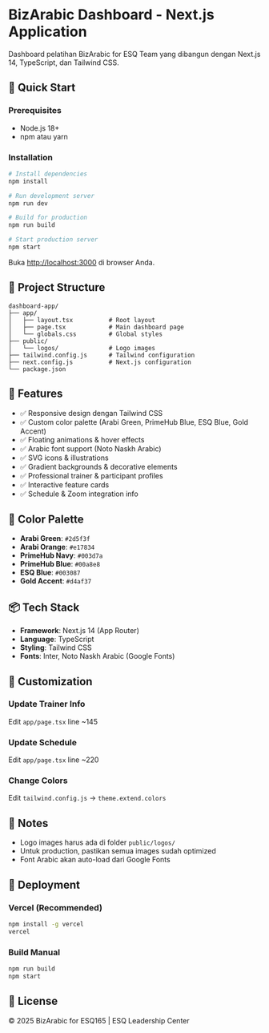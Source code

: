 # BizArabic Dashboard - Next.js Application

Dashboard pelatihan BizArabic for ESQ Team yang dibangun dengan Next.js 14, TypeScript, dan Tailwind CSS.

## 🚀 Quick Start

### Prerequisites
- Node.js 18+
- npm atau yarn

### Installation

```bash
# Install dependencies
npm install

# Run development server
npm run dev

# Build for production
npm run build

# Start production server
npm start
```

Buka [http://localhost:3000](http://localhost:3000) di browser Anda.

## 📁 Project Structure

```
dashboard-app/
├── app/
│   ├── layout.tsx          # Root layout
│   ├── page.tsx            # Main dashboard page
│   └── globals.css         # Global styles
├── public/
│   └── logos/              # Logo images
├── tailwind.config.js      # Tailwind configuration
├── next.config.js          # Next.js configuration
└── package.json
```

## 🎨 Features

- ✅ Responsive design dengan Tailwind CSS
- ✅ Custom color palette (Arabi Green, PrimeHub Blue, ESQ Blue, Gold Accent)
- ✅ Floating animations & hover effects
- ✅ Arabic font support (Noto Naskh Arabic)
- ✅ SVG icons & illustrations
- ✅ Gradient backgrounds & decorative elements
- ✅ Professional trainer & participant profiles
- ✅ Interactive feature cards
- ✅ Schedule & Zoom integration info

## 🎨 Color Palette

- **Arabi Green**: `#2d5f3f`
- **Arabi Orange**: `#e17834`
- **PrimeHub Navy**: `#003d7a`
- **PrimeHub Blue**: `#00a8e8`
- **ESQ Blue**: `#003087`
- **Gold Accent**: `#d4af37`

## 📦 Tech Stack

- **Framework**: Next.js 14 (App Router)
- **Language**: TypeScript
- **Styling**: Tailwind CSS
- **Fonts**: Inter, Noto Naskh Arabic (Google Fonts)

## 🔧 Customization

### Update Trainer Info
Edit `app/page.tsx` line ~145

### Update Schedule
Edit `app/page.tsx` line ~220

### Change Colors
Edit `tailwind.config.js` → `theme.extend.colors`

## 📝 Notes

- Logo images harus ada di folder `public/logos/`
- Untuk production, pastikan semua images sudah optimized
- Font Arabic akan auto-load dari Google Fonts

## 🚢 Deployment

### Vercel (Recommended)
```bash
npm install -g vercel
vercel
```

### Build Manual
```bash
npm run build
npm start
```

## 📄 License

© 2025 BizArabic for ESQ165 | ESQ Leadership Center
